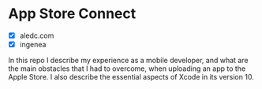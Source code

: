 # App Store Connect

- [x] aledc.com
- [x] ingenea  

In this repo I describe my experience as a mobile developer, and what are the main obstacles that I had to overcome, when uploading an app to the Apple Store. I also describe the essential aspects of Xcode in its version 10.
